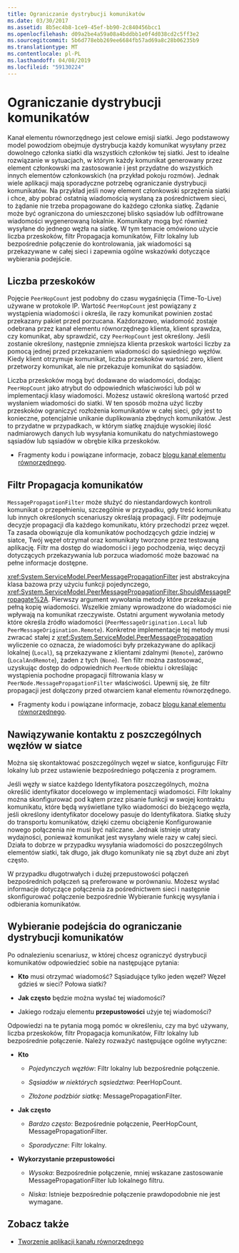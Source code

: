 ```yaml
---
title: Ograniczanie dystrybucji komunikatów
ms.date: 03/30/2017
ms.assetid: 8b5ec4b8-1ce9-45ef-bb90-2c840456bcc1
ms.openlocfilehash: d09a2be4a59a08a4bddbb1e0f4d038cd2c5ff3e2
ms.sourcegitcommit: 5b6d778ebb269ee6684fb57ad69a8c28b06235b9
ms.translationtype: MT
ms.contentlocale: pl-PL
ms.lasthandoff: 04/08/2019
ms.locfileid: "59130224"
---
```

# <a name="limiting-message-distribution"></a>Ograniczanie dystrybucji komunikatów
Kanał elementu równorzędnego jest celowe emisji siatki. Jego podstawowy model powodziom obejmuje dystrybucja każdy komunikat wysyłany przez dowolnego członka siatki dla wszystkich członków tej siatki. Jest to idealne rozwiązanie w sytuacjach, w którym każdy komunikat generowany przez element członkowski ma zastosowanie i jest przydatne do wszystkich innych elementów członkowskich (na przykład pokoju rozmów). Jednak wiele aplikacji mają sporadyczne potrzebę ograniczanie dystrybucji komunikatów. Na przykład jeśli nowy element członkowski sprzężenia siatki i chce, aby pobrać ostatnią wiadomością wysłaną za pośrednictwem sieci, to żądanie nie trzeba propagowane do każdego członka siatkę. Żądanie może być ograniczona do umieszczonej blisko sąsiadów lub odfiltrowane wiadomości wygenerowaną lokalnie. Komunikaty mogą być również wysyłane do jednego węzła na siatkę. W tym temacie omówiono użycie liczba przeskoków, filtr Propagacja komunikatów, Filtr lokalny lub bezpośrednie połączenie do kontrolowania, jak wiadomości są przekazywane w całej sieci i zapewnia ogólne wskazówki dotyczące wybierania podejście.  
  
## <a name="hop-counts"></a>Liczba przeskoków  
 Pojęcie `PeerHopCount` jest podobny do czasu wygaśnięcia (Time-To-Live) używane w protokole IP. Wartość `PeerHopCount` jest powiązany z wystąpienia wiadomości i określa, ile razy komunikat powinien zostać przekazany pakiet przed porzucana. Każdorazowo, wiadomość zostaje odebrana przez kanał elementu równorzędnego klienta, klient sprawdza, czy komunikat, aby sprawdzić, czy `PeerHopCount` jest określony. Jeśli zostanie określony, następnie zmniejsza klienta przeskok wartości liczby za pomocą jednej przed przekazaniem wiadomości do sąsiedniego węzłów. Kiedy klient otrzymuje komunikat, liczba przeskoków wartość zero, klient przetworzy komunikat, ale nie przekazuje komunikat do sąsiadów.  
  
 Liczba przeskoków mogą być dodawane do wiadomości, dodając `PeerHopCount` jako atrybut do odpowiednich właściwości lub pól w implementacji klasy wiadomości. Możesz ustawić określoną wartość przed wysłaniem wiadomości do siatki. W ten sposób można użyć liczby przeskoków ograniczyć rozłożenia komunikatów w całej sieci, gdy jest to konieczne, potencjalnie unikanie duplikowania zbędnych komunikatów. Jest to przydatne w przypadkach, w którym siatkę znajduje wysokiej ilość nadmiarowych danych lub wysyłania komunikatu do natychmiastowego sąsiadów lub sąsiadów w obrębie kilka przeskoków.  
  
-   Fragmenty kodu i powiązane informacje, zobacz [blogu kanał elementu równorzędnego](https://go.microsoft.com/fwlink/?LinkID=114531).  
  
## <a name="message-propagation-filter"></a>Filtr Propagacja komunikatów  
 `MessagePropagationFilter` może służyć do niestandardowych kontroli komunikat o przepełnieniu, szczególnie w przypadku, gdy treść komunikatu lub innych określonych scenariuszy określają propagacji. Filtr podejmuje decyzje propagacji dla każdego komunikatu, który przechodzi przez węzeł. Ta zasada obowiązuje dla komunikatów pochodzących gdzie indziej w siatce, Twój węzeł otrzymał oraz komunikaty tworzone przez testowaną aplikację. Filtr ma dostęp do wiadomości i jego pochodzenia, więc decyzji dotyczących przekazywania lub porzuca wiadomość może bazować na pełne informacje dostępne.  
  
 <xref:System.ServiceModel.PeerMessagePropagationFilter> jest abstrakcyjna klasa bazowa przy użyciu funkcji pojedynczego, <xref:System.ServiceModel.PeerMessagePropagationFilter.ShouldMessagePropagate%2A>. Pierwszy argument wywołania metody które przekazuje pełną kopię wiadomości. Wszelkie zmiany wprowadzone do wiadomości nie wpływają na komunikat rzeczywiste. Ostatni argument wywołania metody które określa źródło wiadomości (`PeerMessageOrigination.Local` lub `PeerMessageOrigination.Remote`). Konkretne implementacje tej metody musi zwracać stałej z <xref:System.ServiceModel.PeerMessagePropagation> wyliczenie co oznacza, że wiadomości były przekazywane do aplikacji lokalnej (`Local`), są przekazywane z klientami zdalnymi (`Remote`), zarówno (`LocalAndRemote`), żaden z tych (`None`). Ten filtr można zastosować, uzyskując dostęp do odpowiednich `PeerNode` obiektu i określając wystąpienia pochodne propagacji filtrowania klasy w `PeerNode.MessagePropagationFilter` właściwości. Upewnij się, że filtr propagacji jest dołączony przed otwarciem kanał elementu równorzędnego.  
  
-   Fragmenty kodu i powiązane informacje, zobacz [blogu kanał elementu równorzędnego](https://go.microsoft.com/fwlink/?LinkID=114532).  
  
## <a name="contacting-an-individual-node-in-the-mesh"></a>Nawiązywanie kontaktu z poszczególnych węzłów w siatce  
 Można się skontaktować poszczególnych węzeł w siatce, konfigurując Filtr lokalny lub przez ustawienie bezpośredniego połączenia z programem.  
  
 Jeśli węzły w siatce każdego Identyfikatora poszczególnych, można określić identyfikator docelowego w implementacji wiadomości. Filtr lokalny można skonfigurować pod kątem przez pisanie funkcji w swojej kontraktu komunikatu, które będą wyświetlane tylko wiadomości do bieżącego węzła, jeśli określony identyfikator docelowy pasuje do Identyfikatora. Siatkę służy do transportu komunikatów, dzięki czemu obciążenie Konfigurowanie nowego połączenia nie musi być naliczane. Jednak istnieje utraty wydajności, ponieważ komunikat jest wysyłany wiele razy w całej sieci. Działa to dobrze w przypadku wysyłania wiadomości do poszczególnych elementów siatki, tak długo, jak długo komunikaty nie są zbyt duże ani zbyt często.  
  
 W przypadku długotrwałych i dużej przepustowości połączeń bezpośrednich połączeń są preferowane w porównaniu. Możesz wysłać informacje dotyczące połączenia za pośrednictwem sieci i następnie skonfigurować połączenie bezpośrednie Wybieranie funkcję wysyłania i odbierania komunikatów.  
  
## <a name="choosing-an-approach-for-limiting-message-distribution"></a>Wybieranie podejścia do ograniczanie dystrybucji komunikatów  
 Po odnalezieniu scenariusz, w której chcesz ograniczyć dystrybucji komunikatów odpowiedzieć sobie na następujące pytania:  
  
-   **Kto** musi otrzymać wiadomość? Sąsiadujące tylko jeden węzeł? Węzeł gdzieś w sieci? Połowa siatki?  
  
-   **Jak często** będzie można wysłać tej wiadomości?  
  
-   Jakiego rodzaju elementu **przepustowości** użyje tej wiadomości?  
  
 Odpowiedzi na te pytania mogą pomóc w określeniu, czy ma być używany, liczba przeskoków, filtr Propagacja komunikatów, Filtr lokalny lub bezpośrednie połączenie. Należy rozważyć następujące ogólne wytyczne:  
  
-   **Kto**  
  
    -   *Pojedynczych węzłów*:  Filtr lokalny lub bezpośrednie połączenie.  
  
    -   *Sąsiadów w niektórych sąsiedztwa*:  PeerHopCount.  
  
    -   *Złożone podzbiór siatkę*:  MessagePropagationFilter.  
  
-   **Jak często**  
  
    -   *Bardzo często*:  Bezpośrednie połączenie, PeerHopCount, MessagePropagationFilter.  
  
    -   *Sporadyczne*:  Filtr lokalny.  
  
-   **Wykorzystanie przepustowości**  
  
    -   *Wysoka*:  Bezpośrednie połączenie, mniej wskazane zastosowanie MessagePropagationFilter lub lokalnego filtru.  
  
    -   *Niska*:  Istnieje bezpośrednie połączenie prawdopodobnie nie jest wymagane.  
  
## <a name="see-also"></a>Zobacz także

- [Tworzenie aplikacji kanału równorzędnego](../../../../docs/framework/wcf/feature-details/building-a-peer-channel-application.md)
